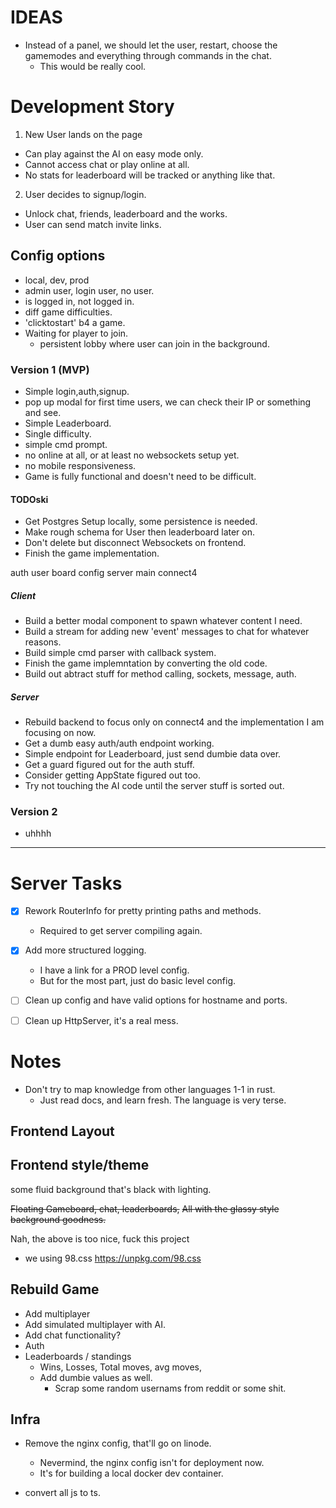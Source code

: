 

# IDEAS
- Instead of a panel, we should let the user, restart, choose the gamemodes and everything through commands in the chat.
    - This would be really cool.

# Development Story

1. New User lands on the page
- Can play against the AI on easy mode only. 
- Cannot access chat or play online at all.
- No stats for leaderboard will be tracked or anything like that.

2. User decides to signup/login.
- Unlock chat, friends, leaderboard and the works.
- User can send match invite links.

## Config options

- local, dev, prod
- admin user, login user, no user.
- is logged in, not logged in.
- diff game difficulties.
- 'clicktostart' b4 a game.
- Waiting for player to join.
    - persistent lobby where user can join in the background.



### Version 1 (MVP)
- Simple login,auth,signup.
- pop up modal for first time users, we can check their IP or something and see.
- Simple Leaderboard.
- Single difficulty.
- simple cmd prompt.
- no online at all, or at least no websockets setup yet.
- no mobile responsiveness.
- Game is fully functional and doesn't need to be difficult.

#### TODOski
- Get Postgres Setup locally, some persistence is needed.
- Make rough schema for User then leaderboard later on.
- Don't delete but disconnect Websockets on frontend.
- Finish the game implementation.

auth
user
board
config
server
main
connect4


##### Client
- Build a better modal component to spawn whatever content I need.
- Build a stream for adding new 'event' messages to chat for whatever reasons.
- Build simple cmd parser with callback system.
- Finish the game implemntation by converting the old code.
- Build out abtract stuff for method calling, sockets, message, auth.

##### Server
- Rebuild backend to focus only on connect4 and the implementation I am focusing on now.
- Get a dumb easy auth/auth endpoint working.
- Simple endpoint for Leaderboard, just send dumbie data over.
- Get a guard figured out for the auth stuff.
- Consider getting AppState figured out too.
- Try not touching the AI code until the server stuff is sorted out.


### Version 2
- uhhhh

---

# Server Tasks

- [x] Rework RouterInfo for pretty printing paths and methods.
    - Required to get server compiling again.
- [x] Add more structured logging.
    - I have a link for a PROD level config.
    - But for the most part, just do basic level config.
- [ ] Clean up config and have valid options for hostname and ports.
- [ ] Clean up HttpServer, it's a real mess.


# Notes
- Don't try to map knowledge from other languages 1-1 in rust.
    - Just read docs, and learn fresh. The language is very terse.

## Frontend Layout


## Frontend style/theme
some fluid background that's black with lighting.

~~Floating Gameboard, chat, leaderboards,~~
~~All with the glassy style background goodness.~~

Nah, the above is too nice, fuck this project
- we using 98.css
https://unpkg.com/98.css



## Rebuild Game
- Add multiplayer
- Add simulated multiplayer with AI.
- Add chat functionality?
- Auth
- Leaderboards / standings
    - Wins, Losses, Total moves, avg moves, 
    - Add dumbie values as well.
        - Scrap some random usernams from reddit or some shit.

## Infra
- Remove the nginx config, that'll go on linode.
    - Nevermind, the nginx config isn't for deployment now.
    - It's for building a local docker dev container.

- convert all js to ts.
